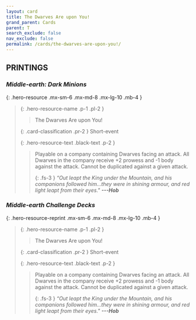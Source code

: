 ```yaml
---
layout: card
title: The Dwarves Are upon You!
grand_parent: Cards
parent: T
search_exclude: false
nav_exclude: false
permalink: /cards/the-dwarves-are-upon-you!/
---
```


## PRINTINGS


### _Middle-earth: Dark Minions_

{: .hero-resource .mx-sm-6 .mx-md-8 .mx-lg-10 .mb-4 }
> {: .hero-resource-name .p-1 .pl-2 }
> > <div class="card-mp"></div>
> > <div class="card-name">The Dwarves Are upon You!</div>
>
> {: .card-classification .pr-2 }
> Short-event
>
> {: .hero-resource-text .black-text .p-2 }
> > Playable on a company containing Dwarves facing an attack. All Dwarves in the company receive +2 prowess and -1 body against the attack. Cannot be duplicated against a given attack. 
> > 
> > {: .fs-3 } 
> > _“Out leapt the King under the Mountain, and his companions followed him...they were in shining armour, and red light leapt from their eyes."_ ***---&#65279;Hob*** 
> 

### _Middle-earth Challenge Decks_

{: .hero-resource-reprint .mx-sm-6 .mx-md-8 .mx-lg-10 .mb-4 }
> {: .hero-resource-name .p-1 .pl-2 }
> > <div class="card-mp"></div>
> > <div class="card-name">The Dwarves Are upon You!</div>
>
> {: .card-classification .pr-2 }
> Short-event
>
> {: .hero-resource-text .black-text .p-2 }
> > Playable on a company containing Dwarves facing an attack. All Dwarves in the company receive +2 prowess and -1 body against the attack. Cannot be duplicated against a given attack. 
> > 
> > {: .fs-3 } 
> > _“Out leapt the King under the Mountain, and his companions followed him...they were in shining armour, and red light leapt from their eyes."_ ***---&#65279;Hob*** 
> 

